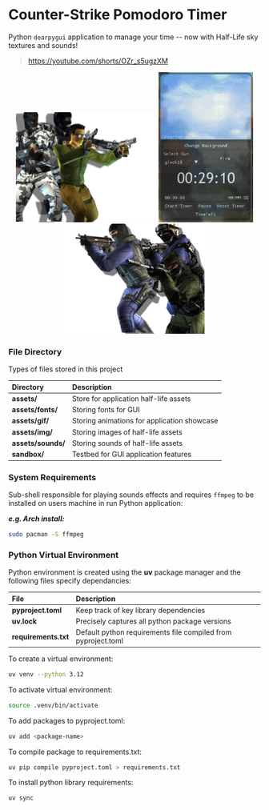 # Counter-Strike Pomodoro Timer

Python `dearpygui` application to manage your time -- now with Half-Life sky textures and sounds!

> https://youtube.com/shorts/OZr_s5ugzXM

<p align="center">
  <img src="https://raw.githubusercontent.com/Filpill/hl-vox-timeleft/refs/heads/main/assets/img/model/t-squad.png" alt="T Squad" height="220"/>
  <img src="https://raw.githubusercontent.com/Filpill/hl-vox-timeleft/refs/heads/main/assets/gif/hl-timer-v2.gif" alt="HL Timer" height="300"/>
  <img src="https://raw.githubusercontent.com/Filpill/hl-vox-timeleft/refs/heads/main/assets/img/model/ct-squad.png" alt="CT Squad" height="220"/>
</p>                                                                                                                        

### File Directory
Types of files stored in this project
<div align = center>
  
| Directory  | Description |
| :------------- | :------------- |
| **assets/**         | Store for application half-life assets |
| **assets/fonts/**   | Storing fonts for GUI |
| **assets/gif/**     | Storing animations for application showcase |
| **assets/img/**     | Storing images of half-life assets |
| **assets/sounds/**  | Storing sounds of half-life assets |
| **sandbox/**        | Testbed for GUI application features  |
  
</div>

### System Requirements
Sub-shell responsible for playing sounds effects and requires `ffmpeg` to be installed on users machine in run Python application:

***e.g. Arch install:***
```bash
sudo pacman -S ffmpeg
```

### Python Virtual Environment

Python environment is created using the **uv** package manager and the following files specify dependancies:

<div align = center>

| File | Description |
| :------------- | :------------- |
| **pyproject.toml** | Keep track of key library dependencies |
| **uv.lock** | Precisely captures all python package versions |
| **requirements.txt** | Default python requirements file compiled from pyproject.toml |

</div>

To create a virtual environment:
```bash
uv venv --python 3.12
```

To activate virtual environment: 
```bash                                  
source .venv/bin/activate                
```                                      

To add packages to pyproject.toml:
```bash                                  
uv add <package-name>
```

To compile package to requirements.txt:
```bash
uv pip compile pyproject.toml > requirements.txt
```

To install python library requirements:
```bash
uv sync
```
